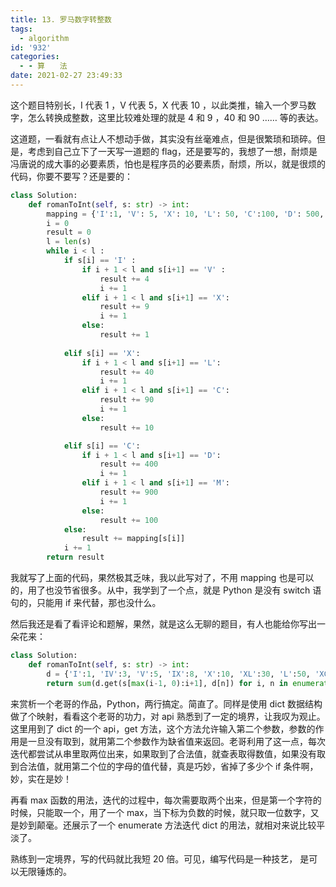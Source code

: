 ```yaml
---
title: 13. 罗马数字转整数
tags:
  - algorithm
id: '932'
categories:
  - - 算　　法
date: 2021-02-27 23:49:33
---
```


这个题目特别长，I 代表 1 ，V 代表 5，X 代表 10 ，以此类推，输入一个罗马数字，怎么转换成整数，这里比较难处理的就是 4 和 9 ，40 和 90 …… 等的表达。

这道题，一看就有点让人不想动手做，其实没有丝毫难点，但是很繁琐和琐碎。但是，考虑到自己立下了一天写一道题的 flag，还是要写的，我想了一想，耐烦是冯唐说的成大事的必要素质，怕也是程序员的必要素质，耐烦，所以，就是很烦的代码，你要不要写？还是要的：

```python
class Solution:
    def romanToInt(self, s: str) -> int:
        mapping = {'I':1, 'V': 5, 'X': 10, 'L': 50, 'C':100, 'D': 500, 'M': 1000}
        i = 0
        result = 0
        l = len(s)
        while i < l :
            if s[i] == 'I' :
                if i + 1 < l and s[i+1] == 'V' :
                    result += 4
                    i += 1
                elif i + 1 < l and s[i+1] == 'X':
                    result += 9
                    i += 1
                else:
                    result += 1
                
            elif s[i] == 'X':
                if i + 1 < l and s[i+1] == 'L':
                    result += 40
                    i += 1
                elif i + 1 < l and s[i+1] == 'C':
                    result += 90
                    i += 1
                else:
                    result += 10

            elif s[i] == 'C':
                if i + 1 < l and s[i+1] == 'D':
                    result += 400
                    i += 1
                elif i + 1 < l and s[i+1] == 'M':
                    result += 900
                    i += 1
                else:
                    result += 100
            else:
                result += mapping[s[i]]
            i += 1
        return result
```

我就写了上面的代码，果然极其乏味，我以此写对了，不用 mapping 也是可以的，用了也没节省很多。从中，我学到了一个点，就是 Python 是没有 switch 语句的，只能用 if 来代替，那也没什么。

然后我还是看了看评论和题解，果然，就是这么无聊的题目，有人也能给你写出一朵花来：

```python
class Solution:
    def romanToInt(self, s: str) -> int:
        d = {'I':1, 'IV':3, 'V':5, 'IX':8, 'X':10, 'XL':30, 'L':50, 'XC':80, 'C':100, 'CD':300, 'D':500, 'CM':800, 'M':1000}
        return sum(d.get(s[max(i-1, 0):i+1], d[n]) for i, n in enumerate(s))
```

来赏析一个老哥的作品，Python，两行搞定。简直了。同样是使用 dict 数据结构做了个映射，看看这个老哥的功力，对 api 熟悉到了一定的境界，让我叹为观止。这里用到了 dict 的一个 api，get 方法，这个方法允许输入第二个参数，参数的作用是一旦没有取到，就用第二个参数作为缺省值来返回。老哥利用了这一点，每次迭代都尝试从串里取两位出来，如果取到了合法值，就查表取得数值，如果没有取到合法值，就用第二个位的字母的值代替，真是巧妙，省掉了多少个 if 条件啊，妙，实在是妙！

再看 max 函数的用法，迭代的过程中，每次需要取两个出来，但是第一个字符的时候，只能取一个，用了一个 max，当下标为负数的时候，就只取一位数字，又是妙到颠毫。还展示了一个 enumerate 方法迭代 dict 的用法，就相对来说比较平淡了。

熟练到一定境界，写的代码就比我短 20 倍。可见，编写代码是一种技艺， 是可以无限锤炼的。
